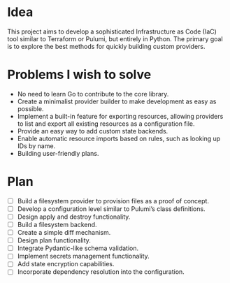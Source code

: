 # Idea

This project aims to develop a sophisticated Infrastructure as Code (IaC) tool similar to Terraform or Pulumi, but entirely in Python. The primary goal is to explore the best methods for quickly building custom providers.

# Problems I wish to solve

- No need to learn Go to contribute to the core library.
- Create a minimalist provider builder to make development as easy as possible.
- Implement a built-in feature for exporting resources, allowing providers to list and export all existing resources as a configuration file.
- Provide an easy way to add custom state backends.
- Enable automatic resource imports based on rules, such as looking up IDs by name.
- Building user-friendly plans.

# Plan

- [ ] Build a filesystem provider to provision files as a proof of concept.
- [ ] Develop a configuration level similar to Pulumi’s class definitions.
- [ ] Design apply and destroy functionality.
- [ ] Build a filesystem backend.
- [ ] Create a simple diff mechanism.
- [ ] Design plan functionality.
- [ ] Integrate Pydantic-like schema validation.
- [ ] Implement secrets management functionality.
- [ ] Add state encryption capabilities.
- [ ] Incorporate dependency resolution into the configuration.
